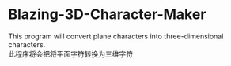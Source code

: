 # Blazing-3D-Character-Maker
This program will convert plane characters into three-dimensional characters.  
此程序将会把将平面字符转换为三维字符
